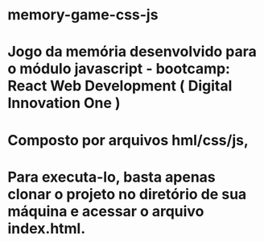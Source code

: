 # memory-game-css-js
# Jogo da memória desenvolvido para o módulo javascript - bootcamp: React Web Development ( Digital Innovation One )
# Composto por arquivos hml/css/js, 
# Para executa-lo, basta apenas clonar o projeto no diretório de sua máquina e acessar o arquivo index.html.

